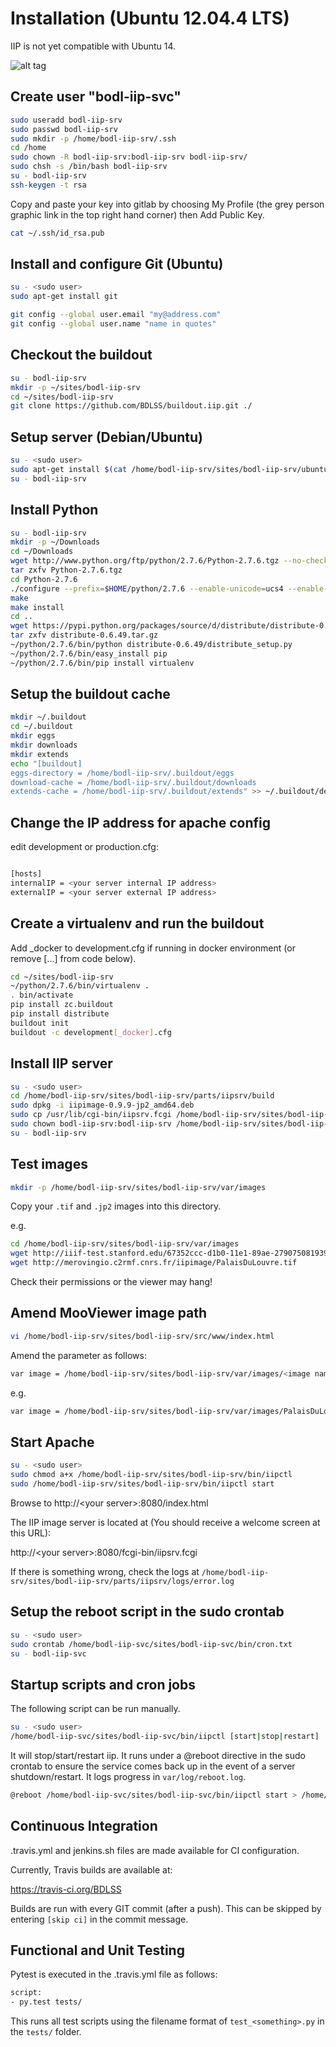 Installation (Ubuntu 12.04.4 LTS)
=================================

IIP is not yet compatible with Ubuntu 14.

![alt tag](https://travis-ci.org/BDLSS/buildout.iip.svg?branch=master)

Create user "bodl-iip-svc"
------------------

```bash
sudo useradd bodl-iip-srv
sudo passwd bodl-iip-srv
sudo mkdir -p /home/bodl-iip-srv/.ssh
cd /home
sudo chown -R bodl-iip-srv:bodl-iip-srv bodl-iip-srv/
sudo chsh -s /bin/bash bodl-iip-srv
su - bodl-iip-srv
ssh-keygen -t rsa
```

Copy and paste your key into gitlab by choosing My Profile (the grey person graphic link in the top right hand corner) then Add Public Key.

```bash
cat ~/.ssh/id_rsa.pub
```

Install and configure Git (Ubuntu)
----------------------------------
```bash
su - <sudo user>
sudo apt-get install git
```
```bash
git config --global user.email "my@address.com"
git config --global user.name "name in quotes"
```

Checkout the buildout
---------------------
```bash
su - bodl-iip-srv
mkdir -p ~/sites/bodl-iip-srv
cd ~/sites/bodl-iip-srv
git clone https://github.com/BDLSS/buildout.iip.git ./
```
Setup server (Debian/Ubuntu)
----------------------------

```bash
su - <sudo user>
sudo apt-get install $(cat /home/bodl-iip-srv/sites/bodl-iip-srv/ubuntu_requirements12)
su - bodl-iip-srv
```

Install Python
--------------
```bash
su - bodl-iip-srv
mkdir -p ~/Downloads
cd ~/Downloads
wget http://www.python.org/ftp/python/2.7.6/Python-2.7.6.tgz --no-check-certificate
tar zxfv Python-2.7.6.tgz
cd Python-2.7.6
./configure --prefix=$HOME/python/2.7.6 --enable-unicode=ucs4 --enable-shared LDFLAGS="-Wl,-rpath=/home/bodl-iip-srv/python/2.7.6/lib"
make
make install
cd ..
wget https://pypi.python.org/packages/source/d/distribute/distribute-0.6.49.tar.gz
tar zxfv distribute-0.6.49.tar.gz
~/python/2.7.6/bin/python distribute-0.6.49/distribute_setup.py
~/python/2.7.6/bin/easy_install pip
~/python/2.7.6/bin/pip install virtualenv
```

Setup the buildout cache
------------------------
```bash
mkdir ~/.buildout
cd ~/.buildout
mkdir eggs
mkdir downloads
mkdir extends
echo "[buildout]
eggs-directory = /home/bodl-iip-srv/.buildout/eggs
download-cache = /home/bodl-iip-srv/.buildout/downloads
extends-cache = /home/bodl-iip-srv/.buildout/extends" >> ~/.buildout/default.cfg
```
Change the IP address for apache config
---------------------------------------

edit development or production.cfg:

```bash

[hosts]
internalIP = <your server internal IP address>
externalIP = <your server external IP address>
```

Create a virtualenv and run the buildout
----------------------------------------

Add _docker to development.cfg if running in docker environment (or remove [...] from code below).

```bash
cd ~/sites/bodl-iip-srv
~/python/2.7.6/bin/virtualenv .
. bin/activate
pip install zc.buildout
pip install distribute
buildout init
buildout -c development[_docker].cfg
```

Install IIP server
------------------

```bash
su - <sudo user>
cd /home/bodl-iip-srv/sites/bodl-iip-srv/parts/iipsrv/build
sudo dpkg -i iipimage-0.9.9-jp2_amd64.deb
sudo cp /usr/lib/cgi-bin/iipsrv.fcgi /home/bodl-iip-srv/sites/bodl-iip-srv/parts/iipsrv/fcgi-bin/iipsrv.fcgi
sudo chown bodl-iip-srv:bodl-iip-srv /home/bodl-iip-srv/sites/bodl-iip-srv/parts/iipsrv/fcgi-bin/iipsrv.fcgi
su - bodl-iip-srv
```

Test images
-----------

```bash
mkdir -p /home/bodl-iip-srv/sites/bodl-iip-srv/var/images
```

Copy your ```.tif``` and ```.jp2``` images into this directory. 

e.g. 

```bash
cd /home/bodl-iip-srv/sites/bodl-iip-srv/var/images
wget http://iiif-test.stanford.edu/67352ccc-d1b0-11e1-89ae-279075081939.jp2
wget http://merovingio.c2rmf.cnrs.fr/iipimage/PalaisDuLouvre.tif
```

Check their permissions or the viewer may hang!

Amend MooViewer image path
--------------------------

```bash
vi /home/bodl-iip-srv/sites/bodl-iip-srv/src/www/index.html
```

Amend the parameter as follows:

```bash
var image = /home/bodl-iip-srv/sites/bodl-iip-srv/var/images/<image name>
```

e.g.

```bash
var image = /home/bodl-iip-srv/sites/bodl-iip-srv/var/images/PalaisDuLouvre.tif
```

Start Apache
------------

```bash
su - <sudo user>
sudo chmod a+x /home/bodl-iip-srv/sites/bodl-iip-srv/bin/iipctl
sudo /home/bodl-iip-srv/sites/bodl-iip-srv/bin/iipctl start
```

Browse to http://&lt;your server&gt;:8080/index.html

The IIP image server is located at (You should receive a welcome screen at this URL):

http://&lt;your server&gt;:8080/fcgi-bin/iipsrv.fcgi

If there is something wrong, check the logs at ```/home/bodl-iip-srv/sites/bodl-iip-srv/parts/iipsrv/logs/error.log```

Setup the reboot script in the sudo crontab
-------------------------------------------

```bash
su - <sudo user>
sudo crontab /home/bodl-iip-svc/sites/bodl-iip-svc/bin/cron.txt
su - bodl-iip-svc
```

Startup scripts and cron jobs
-----------------------------

The following script can be run manually. 

```bash
su - <sudo user>
/home/bodl-iip-svc/sites/bodl-iip-svc/bin/iipctl [start|stop|restart]
```

It will stop/start/restart iip. It runs under a @reboot directive in the sudo crontab to ensure the service comes back up in the event of a server shutdown/restart. It logs progress in ```var/log/reboot.log```.

```bash
@reboot /home/bodl-iip-svc/sites/bodl-iip-svc/bin/iipctl start > /home/bodl-iip-svc/sites/bodl-iip-svc/var/log/reboot.log 2>&1
```

Continuous Integration
----------------------

.travis.yml and jenkins.sh files are made available for CI configuration.

Currently, Travis builds are available at:

https://travis-ci.org/BDLSS

Builds are run with every GIT commit (after a push). This can be skipped by entering ``[skip ci]`` in the commit message.


Functional and Unit Testing
---------------------------

Pytest is executed in the .travis.yml file as follows:

```bash
script:
- py.test tests/
```

This runs all test scripts using the filename format of ``test_<something>.py`` in the ``tests/`` folder.